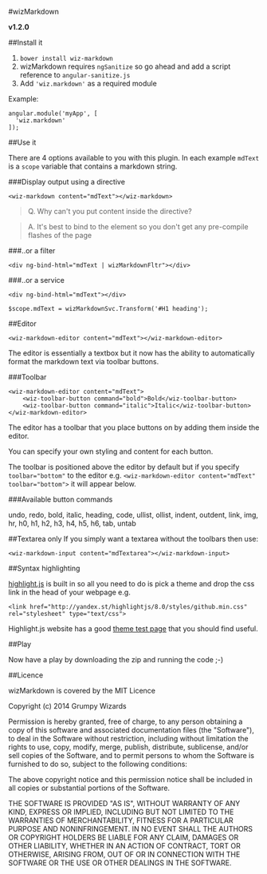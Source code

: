 #wizMarkdown

**v1.2.0**

##Install it

1. `bower install wiz-markdown`
2. wizMarkdown requires `ngSanitize` so go ahead and add a script reference to `angular-sanitize.js`
3. Add `'wiz.markdown'` as a required module

Example:

    angular.module('myApp', [
      'wiz.markdown'
    ]);

##Use it

There are 4 options available to you with this plugin. In each example `mdText` is a `scope` variable that contains a markdown string.

###Display output using a directive

    <wiz-markdown content="mdText"></wiz-markdown>
    
> Q. Why can't you put content inside the directive?

> A. It's best to bind to the element so you don't get any pre-compile flashes of the page
    
###..or a filter

    <div ng-bind-html="mdText | wizMarkdownFltr"></div>
    
###..or a service

    <div ng-bind-html="mdText"></div>
    
    $scope.mdText = wizMarkdownSvc.Transform('#H1 heading');

##Editor

    <wiz-markdown-editor content="mdText"></wiz-markdown-editor>
    
The editor is essentially a textbox but it now has the ability to automatically format the markdown text via toolbar buttons.

###Toolbar

    <wiz-markdown-editor content="mdText">
        <wiz-toolbar-button command="bold">Bold</wiz-toolbar-button>
        <wiz-toolbar-button command="italic">Italic</wiz-toolbar-button>
    </wiz-markdown-editor>

The editor has a toolbar that you place buttons on by adding them inside the editor.

You can specify your own styling and content for each button.

The toolbar is positioned above the editor by default but if you specify `toolbar="bottom"` to the editor e.g. `<wiz-markdown-editor content="mdText" toolbar="bottom">` it will appear below.

###Available button commands

undo,
redo,
bold,
italic,
heading,
code,
ullist,
ollist,
indent,
outdent,
link,
img,
hr,
h0,
h1,
h2,
h3,
h4,
h5,
h6,
tab,
untab

##Textarea only
If you simply want a textarea without the toolbars then use:

    <wiz-markdown-input content="mdTextarea"></wiz-markdown-input>

##Syntax highlighting

[highlight.js](http://highlightjs.org/) is built in so all you need to do is pick a theme and drop the css link in the head of your webpage e.g.

    <link href="http://yandex.st/highlightjs/8.0/styles/github.min.css" rel="stylesheet" type="text/css">

Highlight.js website has a good [theme test page](http://highlightjs.org/static/test.html) that you should find useful.

##Play

Now have a play by downloading the zip and running the code ;-)

##Licence

wizMarkdown is covered by the MIT Licence

Copyright (c) 2014 Grumpy Wizards

Permission is hereby granted, free of charge, to any person obtaining a copy of this software and associated documentation files (the "Software"), to deal in the Software without restriction, including without limitation the rights to use, copy, modify, merge, publish, distribute, sublicense, and/or sell copies of the Software, and to permit persons to whom the Software is furnished to do so, subject to the following conditions:

The above copyright notice and this permission notice shall be included in all copies or substantial portions of the Software.

THE SOFTWARE IS PROVIDED "AS IS", WITHOUT WARRANTY OF ANY KIND, EXPRESS OR IMPLIED, INCLUDING BUT NOT LIMITED TO THE WARRANTIES OF MERCHANTABILITY, FITNESS FOR A PARTICULAR PURPOSE AND NONINFRINGEMENT. IN NO EVENT SHALL THE AUTHORS OR COPYRIGHT HOLDERS BE LIABLE FOR ANY CLAIM, DAMAGES OR OTHER LIABILITY, WHETHER IN AN ACTION OF CONTRACT, TORT OR OTHERWISE, ARISING FROM, OUT OF OR IN CONNECTION WITH THE SOFTWARE OR THE USE OR OTHER DEALINGS IN THE SOFTWARE.
